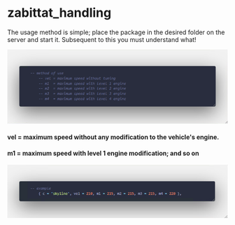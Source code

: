 # zabittat_handling

The usage method is simple; place the package in the desired folder on the server and start it.
Subsequent to this you must understand what!

![method](example/method.png)
#### vel = maximum speed without any modification to the vehicle's engine.
#### m1 = maximum speed with level 1 engine modification; and so on

![example](example/example.png)
